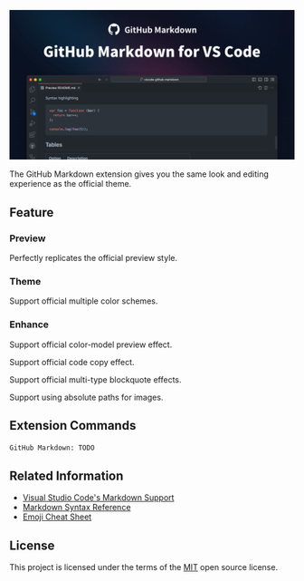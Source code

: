 ![](./resources/banner.png)

The GitHub Markdown extension gives you the same look and editing experience as the official theme.

## Feature

### Preview

Perfectly replicates the official preview style.

### Theme

Support official multiple color schemes.

### Enhance

Support official color-model preview effect.

Support official code copy effect.

Support official multi-type blockquote effects.

Support using absolute paths for images.

## Extension Commands

`GitHub Markdown: TODO`

## Related Information

- [Visual Studio Code's Markdown Support](http://code.visualstudio.com/docs/languages/markdown)
- [Markdown Syntax Reference](https://docs.github.com/en/get-started/writing-on-github/getting-started-with-writing-and-formatting-on-github/basic-writing-and-formatting-syntax)
- [Emoji Cheat Sheet](https://github.com/ikatyang/emoji-cheat-sheet/blob/master/README.md)

## License

This project is licensed under the terms of the [MIT](./LICENSE) open source license.
